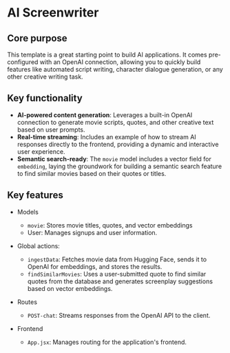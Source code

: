 # AI Screenwriter

## Core purpose

This template is a great starting point to build AI applications. It comes pre-configured with an OpenAI connection, allowing you to quickly build features like automated script writing, character dialogue generation, or any other creative writing task.

## Key functionality

- **AI-powered content generation**: Leverages a built-in OpenAI connection to generate movie scripts, quotes, and other creative text based on user prompts.
- **Real-time streaming**: Includes an example of how to stream AI responses directly to the frontend, providing a dynamic and interactive user experience.
- **Semantic search-ready**: The `movie` model includes a vector field for `embedding`, laying the groundwork for building a semantic search feature to find similar movies based on their quotes or titles.

## Key features

- Models

  - `movie`: Stores movie titles, quotes, and vector embeddings
  - User: Manages signups and user information.

- Global actions:

  - `ingestData`: Fetches movie data from Hugging Face, sends it to OpenAI for embeddings, and stores the results.
  - `findSimilarMovies`: Uses a user-submitted quote to find similar quotes from the database and generates screenplay suggestions based on vector embeddings.

- Routes

  - `POST-chat`: Streams responses from the OpenAI API to the client.

- Frontend

  - `App.jsx`: Manages routing for the application's frontend.
